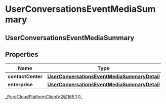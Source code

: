 # UserConversationsEventMediaSummary

## UserConversationsEventMediaSummary

## Properties

|Name | Type | Description | Notes|
|------------ | ------------- | ------------- | -------------|
| **contactCenter** | [**UserConversationsEventMediaSummaryDetail**](UserConversationsEventMediaSummaryDetail) |  | [optional] |
| **enterprise** | [**UserConversationsEventMediaSummaryDetail**](UserConversationsEventMediaSummaryDetail) |  | [optional] |



_PureCloudPlatformClientV2@165.1.0_

